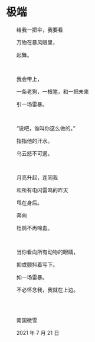 # 极端

　　给我一把伞，我要看

　　万物在暴风眼里，

　　起舞。

<br>

　　我会带上，

　　一条老狗，一根笔，和一把未来

　　引一场雷暴。

<br>

　　“说吧，谁叫你这么做的。”

　　指指他的汗水。

　　乌云怒不可遏。

<br>

　　月亮升起，连同我

　　和所有电闪雷鸣的昨天

　　甩在身后。

　　奔向

　　杜鹃不再啼血。

<br>

　　当你看向所有动物的眼睛，

　　抑或颤抖着写下。

　　如一场雷暴。

　　不必怀念我，我就在上边。

<br>

<br>

　　南国微雪

　　2021 年 7 月 21 日

